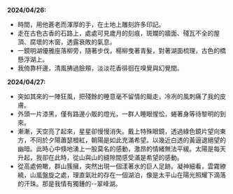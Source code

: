 **2024/04/26:**
- 時間，用他蒼老而渾厚的手，在土地上雕刻許多印記。
- 走在古色古香的石路上，處處可見歲月的刻痕，斑斕的牆面、殘瓦不全的屋頂、腐壞的木窗，透露衰敗的氣息。
- 一鏡明湖優雅座落柳旁，隨著步伐，楊柳曳著青髮，對著湖面梳理，古色的橋懸浮湖上。
- 我倚靠杆邊，清風拂過臉頰，淡淡花香徘徊在嗅覺與幻覺間。

**2024/04/27:**
- 突如其來的一陣狂風，把殘餘的睡意毫不留情的颳走，冷冽的風刺痛了我的皮膚。
- 外頭一片漆黑，僅有路邊小販的燈光，一群人睡眼惺忪，蜷著身等待黎明的到來。
- 漸漸，天空亮了起來，星星卻慢慢消失。戴上特殊眼鏡，透過綠色鏡片望向東方，不同於夕陽蕭瑟橙紅，朝陽是如此充滿希望。以幾近白透的黃逼退絕望的幽暗。此時心中倏地湧上一股莫名的感動，激昂的情緒無法平緩。太陽是每天升起，我卻在此時，從山與山的縫隙間感受滿是希望的感動。
-  從高處俯瞰，群山簇擁，突然出現一個漾著水的巨人足跡。凝神細看，雲霧繚繞，山嵐盤旋之處，理直氣壯的存在一個湖泊，像是太平山在陽光照耀下滴落的汗珠。那是我情有獨鍾的--翠峰湖。
